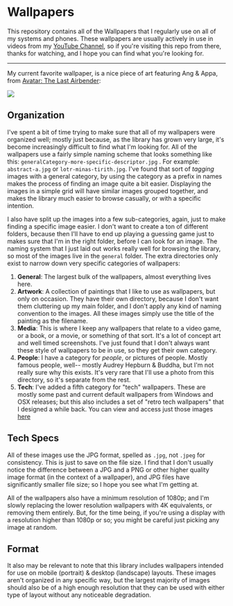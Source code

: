 # Wallpapers
This repository contains all of the Wallpapers that I regularly use on all of my systems and phones. These wallpapers are usually actively in use in videos from my [YouTube Channel]( https://www.youtube.com/user/mackenziegcriswell ), so if you're visiting this repo from there, thanks for watching, and I hope you can find what you're looking for. 

---

My current favorite wallpaper, is a nice piece of art featuring Ang & Appa, from [Avatar: The Last Airbender](https://www.imdb.com/title/tt0417299/): 

![]( http://hdqwalls.com/wallpapers/avatar-the-last-airbender-an.jpg)

## Organization
I've spent a bit of time trying to make sure that all of my wallpapers were organized well; mostly just because, as the library has grown very large, it's become increasingly difficult to find what I'm looking for. All of the wallpapers use a fairly simple naming scheme that looks something like this: ``generalCategory-more-specific-descriptor.jpg`` . For example: ``abstract-a.jpg`` or ``lotr-minas-tirith.jpg``. I've found that sort of *tagging* images with a general category, by using the category as a prefix in names makes the process of finding an image quite a bit easier. Displaying the images in a simple grid will have similar images grouped together, and makes the library much easier to browse casually, or with a specific intention. 

I also have split up the images into a few sub-categories, again, just to make finding a specific image easier. I don't want to create a ton of different folders, because then I'll have to end up playing a guessing game just to makes sure that I'm in the right folder, before I can look for an image. The naming system that I just laid out works really well for browsing the library, so most of the images live in the ``general`` folder. The extra directories only exist to narrow down very specific categories of wallpapers: 

1. **General**: The largest bulk of the wallpapers, almost everything lives here. 
2. **Artwork**: A collection of paintings that I like to use as wallpapers, but only on occasion. They have their own directory, because I don't want them cluttering up my main folder, and I don't apply any kind of naming convention to the images. All these images simply use the title of the painting as the filename. 
3. **Media**: This is where I keep any wallpapers that relate to a video game, or a book, or a movie, or something of that sort. It's a lot of concept art and well timed screenshots. I've just found that I don't always want these style of wallpapers to be in use, so they get their own category. 
4. **People**: I have a category for *people*, or pictures of people. Mostly famous people, well-- mostly Audrey Hepburn & Buddha, but I'm not really sure why this exists. It's very rare that I'll use a photo from this directory, so it's separate from the rest. 
5. **Tech**: I've added a fifth category for "tech" wallpapers. These are mostly some past and current default wallpapers from Windows and OSX releases; but this also includes a set of "retro tech wallpapers" that I designed a while back. You can view and access just those images [here](https://photos.google.com/share/AF1QipNcKt7p6gWWk5sHYwj9SuhOHTliwypGEO-CfQCr5y4eI1qesRrH3wFOyIaQ871pGg?key=T1RSejMzUk9yUzBGaEx6LVduSmNNRW8wVnAyb2Rn) 

## Tech Specs
All of these images use the JPG format, spelled as ``.jpg``, not ``.jpeg`` for consistency. This is just to save on the file size. I find that I don't usually notice the difference between a JPG and a PNG or other higher quality image format (in the context of a wallpaper), and JPG files have significantly smaller file size; so I hope you see what I'm getting at. 

All of the wallpapers also have a minimum resolution of 1080p; and I'm slowly replacing the lower resolution wallpapers with 4K equivalents, or removing them entirely. But, for the time being, if you're using a display with a resolution higher than 1080p or so; you might be careful just picking any image at random. 

## Format
It also may be relevant to note that this library includes wallpapers intended for use on mobile (portrait) & desktop (landscape) layouts. These images aren't organized in any specific way, but the largest majority of images should also be of a high enough resolution that they can be used with either type of layout without any noticeable degradation. 
